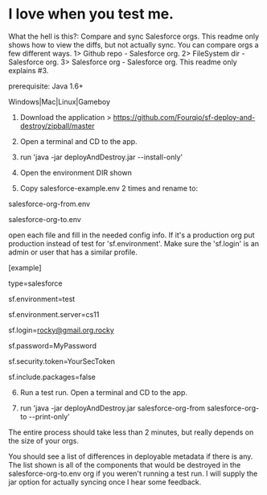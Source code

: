 # I love when you test me. #

What the hell is this?: Compare and sync Salesforce orgs. This readme only shows how to view the diffs, but not actually sync. You can compare orgs a few different ways. 1> Github repo - Salesforce org. 2> FileSystem dir - Salesforce org. 3> Salesforce org - Salesforce org. This readme only explains #3.

prerequisite: Java 1.6+

Windows|Mac|Linux|Gameboy

1. Download the application > https://github.com/Fourqio/sf-deploy-and-destroy/zipball/master 

2. Open a terminal and CD to the app.

3. run 'java -jar deployAndDestroy.jar --install-only'

4. Open the environment DIR shown

5. Copy salesforce-example.env 2 times and rename to:

salesforce-org-from.env

salesforce-org-to.env

open each file and fill in the needed config info. If it's a production org put production instead of test for 'sf.environment'. Make sure the 'sf.login' is an admin or user that has a similar profile.

[example]

type=salesforce

sf.environment=test

sf.environment.server=cs11

sf.login=rocky@gmail.org.rocky

sf.password=MyPassword

sf.security.token=YourSecToken

sf.include.packages=false 

6. Run a test run. Open a terminal and CD to the app.

7. run 'java -jar deployAndDestroy.jar salesforce-org-from salesforce-org-to --print-only'

The entire process should take less than 2 minutes, but really depends on the size of your orgs. 

You should see a list of differences in deployable metadata if there is any. The list shown is all of the components that would be destroyed in the salesforce-org-to.env org if you weren't running a test run. I will supply the jar option for actually syncing once I hear some feedback.
